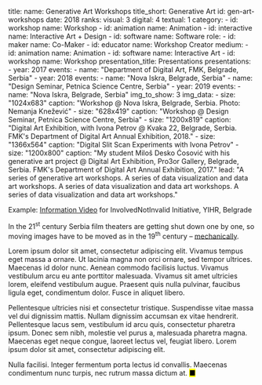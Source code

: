 title: 
    name: Generative Art Workshops
title_short: Generative Art
id: gen-art-workshops
date: 2018
ranks:
    visual: 3
    digital: 4
    textual: 1
category: 
    - id: workshop
      name: Workshop
    - id: animation
      name: Animation
    - id: interactive
      name: Interactive Art + Design
    - id: software
      name: Software
role:
    - id: maker
      name: Co-Maker
    - id: educator
      name: Workshop Creator
medium:
    - id: animation
      name: Animation
    - id: software
      name: Interactive Art
    - id: workshop
      name: Workshop
presentation_title: Presentations
presentations:
    - year: 2017
      events:
        - name: "Department of Digital Art, FMK, Belgrade, Serbia"
    - year: 2018
      events:
        - name: "Nova Iskra, Belgrade, Serbia"
        - name: "Design Seminar, Petnica Science Centre, Serbia"
    - year: 2019
      events:
        - name: "Nova Iskra, Belgrade, Serbia"
img_to_show: 3
img_data:
    - size: "1024x683"
      caption: "Workshop @ Nova Iskra, Belgrade, Serbia. Photo: Nemanja Knežević"
    - size: "628x419"
      caption: "Workshop @ Design Seminar, Petnica Science Centre, Serbia"
    - size: "1200x819"
      caption: "Digital Art Exhibition, with Ivona Petrov @ Kvaka 22, Belgrade, Serbia. FMK's Department of Digital Art Annual Exhibition, 2018."
    - size: "1366x564"
      caption: "Digital Slit Scan Experiments with Ivona Petrov"
    - size: "1200x800"
      caption: "My student Miloš Desko Ćosović with his generative art project @ Digital Art Exhibition, Pro3or Gallery, Belgrade, Serbia. FMK's Department of Digital Art Annual Exhibition, 2017."
lead: "A series of generative art workshops. A series of data visualization and data art workshops. A series of data visualization and data art workshops. A series of data visualization and data art workshops."

Example: <a href='https://www.youtube.com/watch?v=T2PH3liBbpo' target='_blank'>Information Video</a> for InvolvedNotInvalid Initiative, YIHR, Belgrade

In the 21<sup>st</sup> century Serbia film theaters are getting shut down one by one, so moving images have to
be moved as in the 19<sup>th</sup> century – <a href='https://en.wikipedia.org/wiki/Precursors_of_film' target='_blank'>mechanically</a>.

Lorem ipsum dolor sit amet, consectetur adipiscing elit. Vivamus tempus eget massa a ornare. Ut lacinia magna non orci ornare, sed tempor ultrices. Maecenas id dolor nunc. Aenean commodo facilisis luctus. Vivamus vestibulum arcu eu ante porttitor malesuada. Vivamus sit amet ultricies lorem, eleifend vestibulum augue. Praesent quis nulla pulvinar, faucibus ligula eget, condimentum dolor. Fusce in aliquet libero.

Pellentesque ultricies nisi et consectetur tristique. Suspendisse vitae massa vel dui dignissim mattis. Nullam dignissim accumsan ex vitae hendrerit. Pellentesque lacus sem, vestibulum id arcu quis, consectetur pharetra ipsum. Donec sem nibh, molestie vel purus a, malesuada pharetra magna. Maecenas eget neque congue, laoreet lectus vel, feugiat libero. Lorem ipsum dolor sit amet, consectetur adipiscing elit.

Nulla facilisi. Integer fermentum porta lectus id convallis. Maecenas condimentum nunc turpis, nec rutrum massa dictum at. <mark>&#9632;</mark>